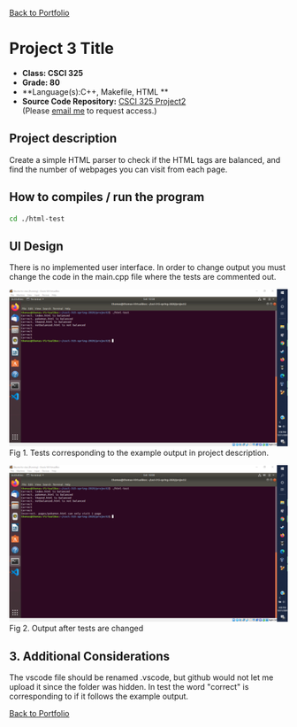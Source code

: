 [Back to Portfolio](./)

Project 3 Title
===============

-   **Class: CSCI 325** 
-   **Grade: 80**
-   **Language(s):C++, Makefile, HTML **
-   **Source Code Repository:** [CSCI 325 Project2](https://github.com/tjramsey/CSCI-325-Project2/)  
    (Please [email me](mailto:tjramsey@csustudent.net?subject=GitHub%20Access) to request access.)

## Project description

Create a simple HTML parser to check if the HTML tags are balanced, and find the number of webpages you can visit from each page.

## How to compiles / run the program

```bash
cd ./html-test
```

## UI Design

There is no implemented user interface. In order to change output you must change the code in the main.cpp file where the tests are commented out.

![screenshot](images/Screenshot%20(37).png)
Fig 1. Tests corresponding to the example output in project description.

![screenshot](images/Screenshot%20(38).png)
Fig 2. Output after tests are changed

## 3. Additional Considerations
The vscode file should be renamed .vscode, but github would not let me upload it since the folder was hidden. In test the word "correct" is corresponding to if it follows the example output.

[Back to Portfolio](./)

